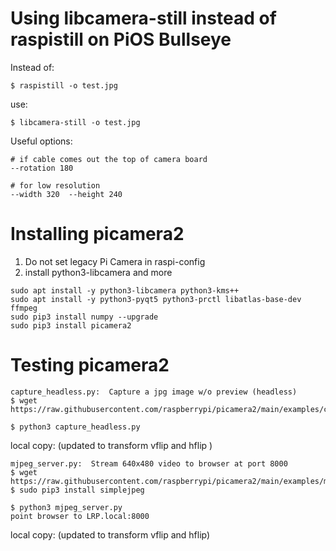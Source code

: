 # Using libcamera-still instead of raspistill on PiOS Bullseye

Instead of:
```
$ raspistill -o test.jpg
```
use:
```
$ libcamera-still -o test.jpg
```

Useful options:
```
# if cable comes out the top of camera board
--rotation 180

# for low resolution
--width 320  --height 240
```


# Installing picamera2
1) Do not set  legacy Pi Camera in raspi-config
2) install python3-libcamera and more
```
sudo apt install -y python3-libcamera python3-kms++
sudo apt install -y python3-pyqt5 python3-prctl libatlas-base-dev ffmpeg
sudo pip3 install numpy --upgrade
sudo pip3 install picamera2
```

# Testing picamera2

```
capture_headless.py:  Capture a jpg image w/o preview (headless)
$ wget https://raw.githubusercontent.com/raspberrypi/picamera2/main/examples/capture_headless.py

$ python3 capture_headless.py
```
local copy: (updated to transform vflip and hflip )

```
mjpeg_server.py:  Stream 640x480 video to browser at port 8000
$ wget https://raw.githubusercontent.com/raspberrypi/picamera2/main/examples/mjpeg_server.py
$ sudo pip3 install simplejpeg

$ python3 mjpeg_server.py
point browser to LRP.local:8000
```
local copy: (updated to transform vflip and hflip)


